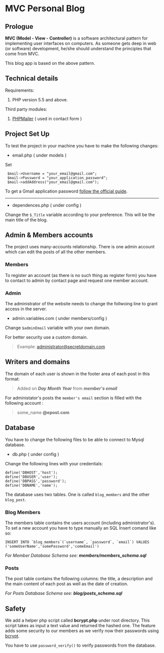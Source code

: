 MVC Personal Blog
========================

## Prologue

**MVC  (Model - View - Controller)** is a software architectural pattern for implementing user interfaces on computers. As someone gets deep in web (or software)  development, he/she should understand the principles that come from MVC. 

This blog app is based on the above pattern.


## Technical details

Requirements:

 1. PHP version 5.5 and above.

Third party modules:

 1. [PHPMailer](https://github.com/PHPMailer/PHPMailer) ( used in contact form )
 
## Project Set Up

To test the project in your machine you have to make the following changes:



- email.php ( under models )

Set 

   

     $mail->Username = "your_email@gmail.com";
     $mail->Password = "your_application_password";
     $mail->addAddress("your_email@gmail.com");

To get a Gmail application password [follow the official guide](https://support.google.com/mail/answer/185833?hl=en).


----------
 - dependences.php ( under config )

Change the `$_Title` variable according to your preference. This will be the main title of the blog.

## Admin & Members accounts

The project uses many-accounts relationship. There is one admin account which can edit the posts of all the other members. 

### Members

To register an account (as there is no such thing as register form) you have to contact to admin by contact page and request one member account. 

### Admin

The administrator of the website needs to change the follwoing line to grant access in the server. 

 - admin.variables.com ( under members/config )

Change `$adminEmail` variable with your own domain. 

For better security use a custom domain.

> Example:
> administrator@secretdomain.com


## Writers and domains

The domain of each user is shown in the footer area of each post in this format:

> Added on ***Day*** ***Month*** ***Year*** from ***member's email*** 

For administator's posts the `member's email` section is filled with the following account :

> some_name **@epost.com**

## Database

You have to change the following files to be able to connect to Mysql database.

 - db.php ( under config )

Change the following lines with your credentials:

    define('DBHOST','host');
    define('DBUSER','user');
    define('DBPASS','password');
    define('DBNAME','name');

The database uses two tables. One is called `blog_members`  and the other `blog_post`.

### Blog Members

The members table contains the users account (including administrator's). To set a new account you have to type manually an SQL Insert comand like so:

    INSERT INTO `blog_members`(`username`, `password`, `email`) VALUES ('someUserName','somePassword','comeEmail')

  *For Member Database Schema see:  **members/members_schema.sql***

### Posts

The post table contains the following columns: the title, a description and the main content of each post as well as the date of creation.

  *For Posts Database Schema see:  **blog/posts_schema.sql***

## Safety

We add a helper php script called **bcrypt.php** under root directory. This script takes as input a text value and returned the hashed one. 
The feature adds some security to our members as we verify now their passwords using [bcrypt](https://secure.php.net/manual/en/function.password-hash.php).

You have to use `password_verify()` to verify passwords from the database.
